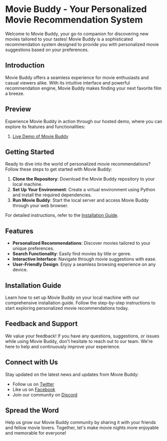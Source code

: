 # Movie Buddy - Your Personalized Movie Recommendation System

Welcome to Movie Buddy, your go-to companion for discovering new movies tailored to your tastes! Movie Buddy is a sophisticated recommendation system designed to provide you with personalized movie suggestions based on your preferences.

## Introduction

Movie Buddy offers a seamless experience for movie enthusiasts and casual viewers alike. With its intuitive interface and powerful recommendation engine, Movie Buddy makes finding your next favorite film a breeze.

## Preview

Experience Movie Buddy in action through our hosted demo, where you can explore its features and functionalities:

1. [Live Demo of Movie Buddy](https://movie-recommendation-8g56.onrender.com/)

## Getting Started

Ready to dive into the world of personalized movie recommendations? Follow these steps to get started with Movie Buddy:

1. **Clone the Repository**: Download the Movie Buddy repository to your local machine.
2. **Set Up Your Environment**: Create a virtual environment using Python and install the required dependencies.
3. **Run Movie Buddy**: Start the local server and access Movie Buddy through your web browser.

For detailed instructions, refer to the [Installation Guide](#installation-guide).

## Features

- **Personalized Recommendations**: Discover movies tailored to your unique preferences.
- **Search Functionality**: Easily find movies by title or genre.
- **Interactive Interface**: Navigate through movie suggestions with ease.
- **User-Friendly Design**: Enjoy a seamless browsing experience on any device.

## Installation Guide

Learn how to set up Movie Buddy on your local machine with our comprehensive installation guide. Follow the step-by-step instructions to start exploring personalized movie recommendations today.

## Feedback and Support

We value your feedback! If you have any questions, suggestions, or issues while using Movie Buddy, don't hesitate to reach out to our team. We're here to help and continuously improve your experience.

## Connect with Us

Stay updated on the latest news and updates from Movie Buddy:

- Follow us on [Twitter](https://twitter.com/MovieBuddy)
- Like us on [Facebook](https://facebook.com/MovieBuddy)
- Join our community on [Discord](https://discord.gg/MovieBuddy)

## Spread the Word

Help us grow our Movie Buddy community by sharing it with your friends and fellow movie lovers. Together, let's make movie nights more enjoyable and memorable for everyone!


